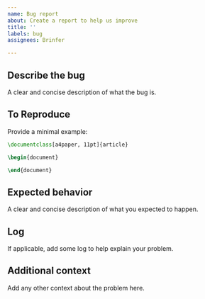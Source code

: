 ```yaml
---
name: Bug report
about: Create a report to help us improve
title: ''
labels: bug
assignees: Brinfer

---
```


## Describe the bug
A clear and concise description of what the bug is.

## To Reproduce
Provide a minimal example:

```latex
\documentclass[a4paper, 11pt]{article}

\begin{document}

\end{document}
```

## Expected behavior
A clear and concise description of what you expected to happen.

## Log
If applicable, add some log to help explain your problem.

## Additional context
Add any other context about the problem here.
